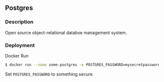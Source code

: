 ## Postgres

### Description

Open source object-relational databse management system.

### Deployment

Docker Run
```bash
$ docker run --name some-postgres -e POSTGRES_PASSWORD=mysecretpassword -d postgres
```

Set `POSTGRES_PASSWORD` to something secure.